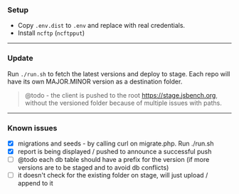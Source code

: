 ### Setup

* Copy `.env.dist` to `.env` and replace with real credentials.
* Install `ncftp` (`ncftpput`)

----


### Update

Run `./run.sh` to fetch the latest versions and deploy to stage. Each repo will have its own MAJOR.MINOR version as a destination folder.

> @todo - the client is pushed to the root https://stage.jsbench.org, without the versioned folder because of multiple issues with paths.

----


### Known issues

- [x] migrations and seeds - by calling curl on migrate.php. Run ./run.sh
- [x] report is being displayed / pushed to announce a successful push
- [ ] @todo each db table should have a prefix for the version (if more versions are to be staged and to avoid db conflicts)
- [ ] it doesn't check for the existing folder on stage, will just upload / append to it
